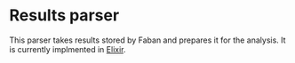 # Results parser

This parser takes results stored by Faban and prepares it for the analysis. It is currently implmented in [Elixir](https://elixir-lang.org/).